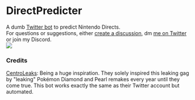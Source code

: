 # DirectPredicter
A dumb [Twitter bot](https://twitter.com/DirectPredicter) to predict Nintendo Directs.  
For questions or suggestions, either [create a discussion](https://github.com/Glazelf/DirectPredicter/discussions), dm [me on Twitter](https://twitter.com/Glazelfy) or join my Discord.  
<a href="https://discord.gg/2gkybyu"><img src="https://canary.discordapp.com/api/guilds/549214833858576395/widget.png?style=banner2"></a>

### Credits
[CentroLeaks](https://twitter.com/CentroLeaks): Being a huge inspiration. They solely inspired this leaking gag by "leaking" Pokémon Diamond and Pearl remakes every year until they come true. This bot works exactly the same as their Twitter account but automated.
